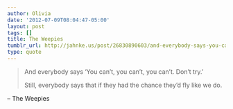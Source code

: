 ```yaml
---
author: Olivia
date: '2012-07-09T08:04:47-05:00'
layout: post
tags: []
title: The Weepies
tumblr_url: http://jahnke.us/post/26830890603/and-everybody-says-you-cant-you-cant-you
type: quote
---
```


> And everybody says ‘You can’t, you can’t, you can’t. Don’t try.’
> 
> Still, everybody says that if they had the chance they’d fly like we do.

– The Weepies
